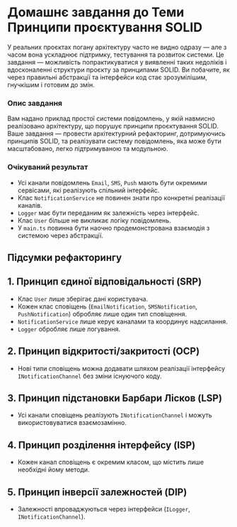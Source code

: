 # Домашнє завдання до Теми Принципи проєктування SOLID

У реальних проєктах погану архітектуру часто не видно одразу — але з часом вона ускладнює підтримку, тестування та розвиток системи. Це завдання — можливість попрактикуватися у виявленні таких недоліків і вдосконаленні структури проєкту за принципами SOLID. Ви побачите, як через правильні абстракції та інтерфейси код стає зрозумілішим, гнучкішим і готовим до змін.

### Опис завдання

Вам надано приклад простої системи повідомлень, у якій навмисно реалізовано архітектуру, що порушує принципи проєктування SOLID. Ваше завдання — провести архітектурний рефакторинг, дотримуючись принципів SOLID, та реалізувати систему повідомлень, яка може бути масштабовано, легко підтримуваною та модульною.

### Очікуваний результат

- Усі канали повідомлень `Email`, `SMS`, `Push` мають бути окремими сервісами, які реалізують спільний інтерфейс.
- Клас `NotificationService` не повинен знати про конкретні реалізації каналів.
- `Logger` має бути переданим як залежність через інтерфейс.
- Клас `User` більше не викликає логіку повідомлень.
- У `main.ts` повинна бути наочно продемонстрована взаємодія з системою через абстракції.

## Підсумки рефакторингу

## 1. Принцип єдиної відповідальності (SRP)

- Клас `User` лише зберігає дані користувача.
- Кожен клас сповіщень (`EmailNotification`, `SMSNotification`, `PushNotification`) обробляє лише один тип сповіщення.
- `NotificationService` лише керує каналами та координує надсилання.
- `Logger` обробляє лише логування.

## 2. Принцип відкритості/закритості (OCP)

- Нові типи сповіщень можна додавати шляхом реалізації інтерфейсу `INotificationChannel` без зміни існуючого коду.

## 3. Принцип підстановки Барбари Лісков (LSP)

- Усі канали сповіщень реалізують `INotificationChannel` і можуть використовуватися взаємозамінно.

## 4. Принцип розділення інтерфейсу (ISP)

- Кожен канал сповіщень є окремим класом, що містить лише необхідні йому методи.

## 5. Принцип інверсії залежностей (DIP)

- Залежності впроваджуються через інтерфейси (`ILogger`, `INotificationChannel`).
